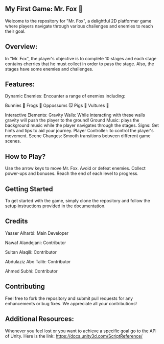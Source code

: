 ## My First Game: Mr. Fox 🦊
Welcome to the repository for "Mr. Fox", a delightful 2D platformer game where players navigate through various challenges and enemies to reach their goal.

## Overview:
In "Mr. Fox", the player's objective is to complete 10 stages and each stage contains cherries that he must collect in order to pass the stage. Also, the stages have some enemies and challenges.

## Features:
Dynamic Enemies: Encounter a range of enemies including:

Bunnies 🐰
Frogs 🐸
Oppossums 🐭
Pigs 🐷
Vultures 🦅

Interactive Elements:
Gravity Walls: While interacting with these walls gravity will push the player to the ground!
Ground Music: plays the background music while the player navigates through the stages.
Signs: Get hints and tips to aid your journey.
Player Controller: to control the player's movement.
Scene Changes: Smooth transitions between different game scenes.

## How to Play? 
Use the arrow keys to move Mr. Fox.
Avoid or defeat enemies.
Collect power-ups and bonuses.
Reach the end of each level to progress.

## Getting Started
To get started with the game, simply clone the repository and follow the setup instructions provided in the documentation.


## Credits
Yasser Alharbi:
Main Developer

Nawaf Alandejani: Contributor

Sultan Alaqili: Contributor

Abdulaziz Abo Talib: Contributor

Ahmed Subhi: Contributor


## Contributing
Feel free to fork the repository and submit pull requests for any enhancements or bug fixes. We appreciate all your contributions!

## Additional Resources:
Whenever you feel lost or you want to achieve a specific goal go to the API of Unity.
Here is the link: https://docs.unity3d.com/ScriptReference/
